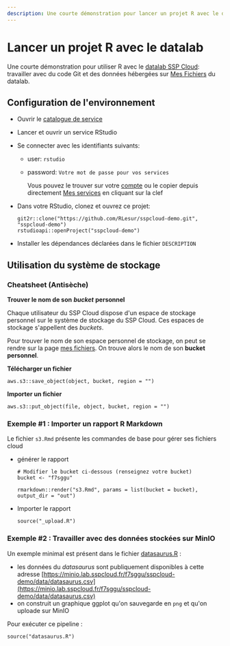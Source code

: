 ```yaml
---
description: Une courte démonstration pour lancer un projet R avec le datalab SSP Cloud
---
```


# Lancer un projet R avec le datalab

Une courte démonstration pour utiliser R avec le [datalab SSP Cloud](https://datalab.sspcloud.fr): travailler avec du code Git et des données hébergées sur [Mes Fichiers](https://datalab.sspcloud.fr/mes-fichiers) du datalab.

## Configuration de l'environnement

* Ouvrir le [catalogue de service](https://datalab.sspcloud.fr/my-lab/catalogue/inseefrlab-helm-charts-datascience)
* Lancer et ouvrir un service RStudio
* Se connecter avec les identifiants suivants:
  * user: `rstudio`
  *   password: `Votre mot de passe pour vos services`

      Vous pouvez le trouver sur votre [compte](https://datalab.sspcloud.fr/mon-compte) ou le copier depuis directement [Mes services](https://datalab.sspcloud.fr/my-services) en cliquant sur la clef
*   Dans votre RStudio, clonez et ouvrez ce projet:

    ```
    git2r::clone("https://github.com/RLesur/sspcloud-demo.git", "sspcloud-demo")
    rstudioapi::openProject("sspcloud-demo")
    ```
* Installer les dépendances déclarées dans le fichier `DESCRIPTION`

## Utilisation du système de stockage

### Cheatsheet (Antisèche)

**Trouver le nom de son** _**bucket**_ **personnel**

Chaque utilisateur du SSP Cloud dispose d'un espace de stockage personnel sur le système de stockage du SSP Cloud. Ces espaces de stockage s'appellent des _buckets_.

Pour trouver le nom de son espace personnel de stockage, on peut se rendre sur la page [mes fichiers](https://datalab.sspcloud.fr/mes-fichiers). On trouve alors le nom de son **bucket personnel**.

**Télécharger un fichier**

```
aws.s3::save_object(object, bucket, region = "")
```

**Importer un fichier**

```
aws.s3::put_object(file, object, bucket, region = "")
```

### Exemple #1 : Importer un rapport R Markdown

Le fichier `s3.Rmd` présente les commandes de base pour gérer ses fichiers cloud

*   générer le rapport

    ```
    # Modifier le bucket ci-dessous (renseignez votre bucket)
    bucket <- "f7sggu"

    rmarkdown::render("s3.Rmd", params = list(bucket = bucket), output_dir = "out")
    ```
*   Importer le rapport

    ```
    source("_upload.R")
    ```

### Exemple #2 : Travailler avec des données stockées sur MinIO

Un exemple minimal est présent dans le fichier [datasaurus.R](https://github.com/RLesur/sspcloud-demo/blob/main/datasaurus.R) :

* les données du _datasaurus_ sont publiquement disponibles à cette adresse [https://minio.lab.sspcloud.fr/f7sggu/sspcloud-demo/data/datasaurus.csv](https://minio.lab.sspcloud.fr/f7sggu/sspcloud-demo/data/datasaurus.csv)
* on construit un graphique ggplot qu'on sauvegarde en `png` et qu'on uploade sur MinIO

Pour exécuter ce pipeline :

```
source("datasaurus.R")
```
